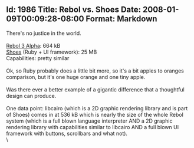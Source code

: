 Id: 1986
Title: Rebol vs. Shoes
Date: 2008-01-09T00:09:28-08:00
Format: Markdown
--------------
There's no justice in the world.\
\
 <span id="f1_q">[Rebol 3
Alpha](http://www.rebol.com/article/0347.html "Rebol 3 Alpha")</span>:
664 kB\
 <span
id="mz0b">[Shoes](http://hackety.org/2008/01/08/shoesCuriousReleased.html "Shoes")</span>
(Ruby + UI framework): 25 MB\
Capabilities: pretty similar\
\
 Ok, so Ruby probably does a little bit more, so it's a bit apples to
oranges comparison, but it's one huge orange and one tiny apple.\
\
 Was there ever a better example of a gigantic difference that a
thoughtful design can produce.\
\
 One data point: libcairo (which is a 2D graphic rendering library and
is part of Shoes) comes in at 536 kB which is nearly the size of the
whole Rebol system (which is a full blown language interpreter AND a 2D
graphic rendering library with capabilities similar to libcairo AND a
full blown UI framework with buttons, scrollbars and what not).\
\

